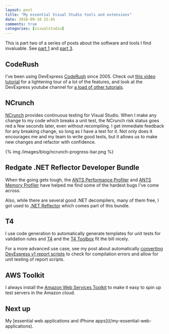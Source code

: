 ```yaml
---
layout: post
title: "My essential Visual Studio tools and extensions"
date: 2018-09-10 15:45
comments: true
categories: [visualstudio]
---
```


This is part two of a series of posts about the software and tools I find invaluable. See [part 1](/essential-applications) and [part 3](/my-essential-web-applications).

## CodeRush
I've been using DevExpress [CodeRush](https://www.devexpress.com/products/coderush/) since 2005. Check out [this video tutorial](https://youtu.be/v5-MVSoqCnU) for a lightening tour of a lot of the features, and look at the DevExpress youtube channel for [a load of other tutorials](https://www.youtube.com/playlist?list=PL8h4jt35t1wgawacCN9wmxq1EN36CNUGk).

## NCrunch
[NCrunch](https://www.ncrunch.net/) provides continuous testing for Visual Studio. When I make any change to my code which breaks a unit test, the NCrunch risk status goes red a few seconds later, even without recompiling. I get immediate feedback for any breaking change, so long as I have a test for it. Not only does it encourages me and my team to write good tests, but it allows us to make new changes and 
refactor with confidence.

{% img /images/blog/ncrunch-progress-bar.png %}

## Redgate .NET Reflector Developer Bundle
When the going gets tough, the [ANTS Performance Profiler](https://www.red-gate.com/products/dotnet-development/ants-performance-profiler/index) and [ANTS Memory Profiler](https://www.red-gate.com/products/dotnet-development/ants-memory-profiler/index) have helped me find some of the hardest bugs I've come across. 

Also, while there are several good .NET decompilers, many of them free, I got used to [.NET Reflector](https://www.red-gate.com/products/dotnet-development/reflector/index) which comes part of this bundle.

## T4
I use code generation to automatically generate templates for unit tests for validation rules and [T4](https://docs.microsoft.com/en-us/visualstudio/modeling/code-generation-and-t4-text-templates?view=vs-2017) and the [T4 Toolbox](https://marketplace.visualstudio.com/items?itemName=OlegVSych.T4ToolboxforVisualStudio2017) fit the bill nicely.

For a more advanced use case, see my post about automatically [converting DevExpress v1 report scripts](/making-xaf-reports-even-better-part-1/) to check for compilation errors and allow for unit testing of report scripts. 

## AWS Toolkit
I always install the [Amazon Web Services Toolkit](https://aws.amazon.com/visualstudio/) to make it easy to spin up test servers in the Amazon cloud.

## Next up
My [essential web applications and iPhone apps]((/my-essential-web-applications).

